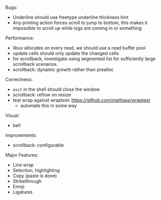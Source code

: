 Bugs:

* Underline should use freetype underline thickness hint
* Any printing action forces scroll to jump to bottom, this makes it impossible
  to scroll up while logs are coming in or something

Performance:

* libuv allocates on every read, we should use a read buffer pool
* update cells should only update the changed cells
* for scrollback, investigate using segmented list for sufficiently large
  scrollback scenarios.
* scrollback: dynamic growth rather than prealloc

Correctness:

* `exit` in the shell should close the window
* scrollback: reflow on resize
* test wrap against wraptest: https://github.com/mattiase/wraptest
  - automate this in some way

Visual:

* bell

Improvements:

* scrollback: configurable

Major Features:

* Line wrap
* Selection, highlighting
* Copy (paste is done)
* Strikethrough
* Emoji
* Ligatures

